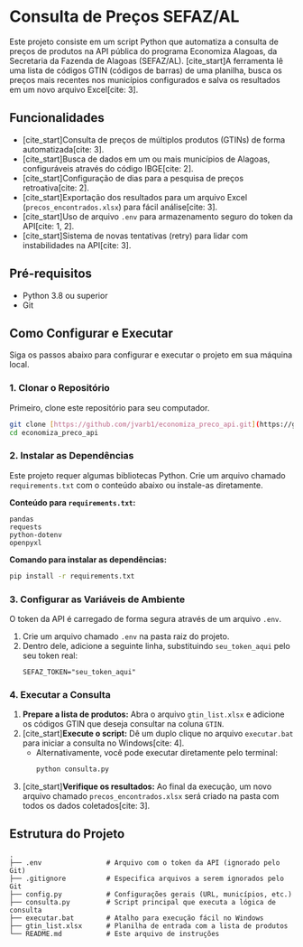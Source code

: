 # Consulta de Preços SEFAZ/AL

Este projeto consiste em um script Python que automatiza a consulta de preços de produtos na API pública do programa Economiza Alagoas, da Secretaria da Fazenda de Alagoas (SEFAZ/AL). [cite_start]A ferramenta lê uma lista de códigos GTIN (códigos de barras) de uma planilha, busca os preços mais recentes nos municípios configurados e salva os resultados em um novo arquivo Excel[cite: 3].

## Funcionalidades

* [cite_start]Consulta de preços de múltiplos produtos (GTINs) de forma automatizada[cite: 3].
* [cite_start]Busca de dados em um ou mais municípios de Alagoas, configuráveis através do código IBGE[cite: 2].
* [cite_start]Configuração de dias para a pesquisa de preços retroativa[cite: 2].
* [cite_start]Exportação dos resultados para um arquivo Excel (`precos_encontrados.xlsx`) para fácil análise[cite: 3].
* [cite_start]Uso de arquivo `.env` para armazenamento seguro do token da API[cite: 1, 2].
* [cite_start]Sistema de novas tentativas (retry) para lidar com instabilidades na API[cite: 3].

## Pré-requisitos

* Python 3.8 ou superior
* Git

## Como Configurar e Executar

Siga os passos abaixo para configurar e executar o projeto em sua máquina local.

### 1. Clonar o Repositório

Primeiro, clone este repositório para seu computador.

```bash
git clone [https://github.com/jvarb1/economiza_preco_api.git](https://github.com/jvarb1/economiza_preco_api.git)
cd economiza_preco_api
```

### 2. Instalar as Dependências

Este projeto requer algumas bibliotecas Python. Crie um arquivo chamado `requirements.txt` com o conteúdo abaixo ou instale-as diretamente.

**Conteúdo para `requirements.txt`:**
```text
pandas
requests
python-dotenv
openpyxl
```

**Comando para instalar as dependências:**
```bash
pip install -r requirements.txt
```

### 3. Configurar as Variáveis de Ambiente

O token da API é carregado de forma segura através de um arquivo `.env`.

1.  Crie um arquivo chamado `.env` na pasta raiz do projeto.
2.  Dentro dele, adicione a seguinte linha, substituindo `seu_token_aqui` pelo seu token real:
    ```
    SEFAZ_TOKEN="seu_token_aqui"
    ```

### 4. Executar a Consulta

1.  **Prepare a lista de produtos:** Abra o arquivo `gtin_list.xlsx` e adicione os códigos GTIN que deseja consultar na coluna `GTIN`.
2.  [cite_start]**Execute o script:** Dê um duplo clique no arquivo `executar.bat` para iniciar a consulta no Windows[cite: 4].
    * Alternativamente, você pode executar diretamente pelo terminal:
        ```bash
        python consulta.py
        ```
3.  [cite_start]**Verifique os resultados:** Ao final da execução, um novo arquivo chamado `precos_encontrados.xlsx` será criado na pasta com todos os dados coletados[cite: 3].

## Estrutura do Projeto

```
.
├── .env                # Arquivo com o token da API (ignorado pelo Git)
├── .gitignore          # Especifica arquivos a serem ignorados pelo Git
├── config.py           # Configurações gerais (URL, municípios, etc.)
├── consulta.py         # Script principal que executa a lógica de consulta
├── executar.bat        # Atalho para execução fácil no Windows
├── gtin_list.xlsx      # Planilha de entrada com a lista de produtos
└── README.md           # Este arquivo de instruções
```
